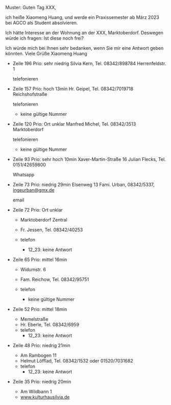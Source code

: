 Muster:
Guten Tag XXX,

ich heiße Xiaomeng Huang, und werde ein Praxissemester ab März 2023 bei AGCO als Student absolvieren. 

Ich hätte Interesse an der Wohnung an der XXX, Marktoberdorf. Deswegen würde ich fragen: 
Ist diese noch frei?

Ich würde mich bei Ihnen sehr bedanken, wenn Sie mir eine Antwort geben könnten.
Viele Grüße
Xiaomeng Huang


- Zeile 196 Prio: sehr niedrig
	Silvia Kern, Tel.  08342/898784
	Herrenfeldstr. 1
	
	telefonieren

- Zeile 157 Prio: hoch 13min
	Hr. Geipel, Tel. 08342/7019718
	Reichshofstraße
	
	telefonieren
	- keine gültige Nummer

- Zeile 120 Prio: Ort unklar
	Manfred Michel, Tel. 08342/3513
	Marktoberdorf
	
	telefonieren
	- keine gültige Nummer 

- Zeile 93 Prio: sehr hoch 10min
	Xaver-Martin-Straße 16
	Julian Flecks, Tel. 0151/42659800
	
	Whatsapp


- Zeile 73 Prio: niedrig 29min
	Elsenweg 13
	Fami. Urban, 08342/5337, ingeurban@gmx.de
	
	email

- Zeile 72 Prio: Ort unklar
	- Marktoberdorf Zentral
	- Fr. Jessen, Tel. 08342/40253

	- telefon
		- 12_23: keine Antwort

- Zeile 65 Prio: mittel 16min
	- Widumstr. 6
	- Fam. Reichow, Tel. 08342/95751

	- telefon
		- keine gültige Nummer

- Zeile 52 Prio: mittel 18min
	- Memelstraße
	- Hr. Eberle, Tel. 08342/6959
	- telefon
		- 12_23: keine Antwort

- Zeile 48 Prio: niedrig 21min
	- Am Rambogen 11
	- Helmut Löfflad, Tel. 08342/1532 oder 01520/7031682
	- telefon
		- 12_23: keine Antwort

- Zeile 35 Prio: niedrig 20min
	- Am Wildbann 1
	- www.kulturhausilvia.de











